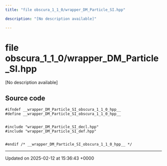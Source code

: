```yaml
---
title: "file obscura_1_1_0/wrapper_DM_Particle_SI.hpp"

description: "[No description available]"

---
```


# file obscura_1_1_0/wrapper_DM_Particle_SI.hpp

[No description available]




## Source code

```
#ifndef __wrapper_DM_Particle_SI_obscura_1_1_0_hpp__
#define __wrapper_DM_Particle_SI_obscura_1_1_0_hpp__


#include "wrapper_DM_Particle_SI_decl.hpp"
#include "wrapper_DM_Particle_SI_def.hpp"


#endif /* __wrapper_DM_Particle_SI_obscura_1_1_0_hpp__ */
```


-------------------------------

Updated on 2025-02-12 at 15:36:43 +0000
